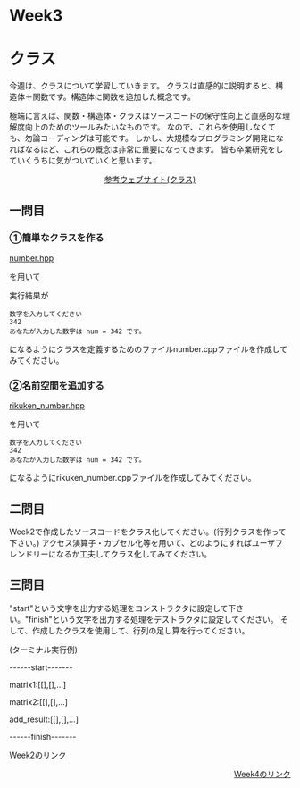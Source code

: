 # Week3
# クラス
今週は、クラスについて学習していきます。
クラスは直感的に説明すると、構造体＋関数です。構造体に関数を追加した概念です。

極端に言えば、関数・構造体・クラスはソースコードの保守性向上と直感的な理解度向上のためのツールみたいなものです。
なので、これらを使用しなくても、勿論コーディングは可能です。
しかし、大規模なプログラミング開発になればなるほど、これらの概念は非常に重要になってきます。
皆も卒業研究をしていくうちに気がついていくと思います。
<p align="center"><a href="http://cpp-lang.sevendays-study.com/day2.html">参考ウェブサイト(クラス)</a></p>

## 一問目
### ①簡単なクラスを作る
<p align="left"><a href="https://github.com/ERiC-Labo/C_Journal_club/blob/main/Week3/numbler.hpp">number.hpp</a></p>を用いて

実行結果が
```
数字を入力してください
342
あなたが入力した数字は num = 342 です。
```
になるようにクラスを定義するためのファイルnumber.cppファイルを作成してみてください。
### ②名前空間を追加する
<p align="left"><a href="https://github.com/ERiC-Labo/C_Journal_club/blob/main/Week3/rikuken_number.hpp">rikuken_number.hpp</a></p>を用いて

```
数字を入力してください
342
あなたが入力した数字は num = 342 です。
```
になるようにrikuken_number.cppファイルを作成してみてください。


## 二問目
Week2で作成したソースコードをクラス化してください。(行列クラスを作って下さい。)
アクセス演算子・カプセル化等を用いて、どのようにすればユーザフレンドリーになるか工夫してクラス化してみてください。

## 三問目
"start"という文字を出力する処理をコンストラクタに設定して下さい。"finish"という文字を出力する処理をデストラクタに設定してください。
そして、作成したクラスを使用して、行列の足し算を行ってください。

(ターミナル実行例)

------start-------

matrix1:[[],[],...]

matrix2:[[],[],...]

add_result:[[],[],...]

------finish-------

<p><a href="https://github.com/ERiC-Labo/C_Journal_club/tree/main/Week2">Week2のリンク</a></p>
<p align="right"><a href="https://github.com/ERiC-Labo/C_Journal_club/tree/main/Week4">Week4のリンク</a></p>
